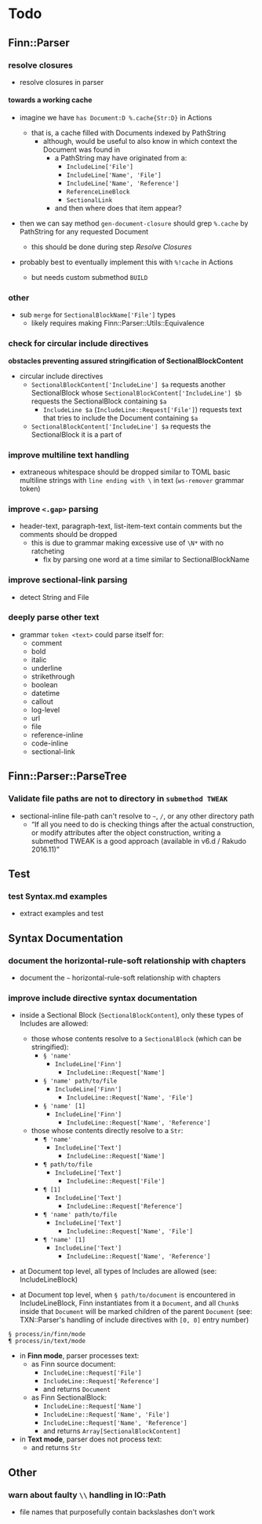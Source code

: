 Todo
====

Finn::Parser
------------

### resolve closures

- resolve closures in parser

#### towards a working cache

- imagine we have `has Document:D %.cache{Str:D}` in Actions
  - that is, a cache filled with Documents indexed by PathString
    - although, would be useful to also know in which context the Document
      was found in
      - a PathString may have originated from a:
        - `IncludeLine['File']`
        - `IncludeLine['Name', 'File']`
        - `IncludeLine['Name', 'Reference']`
        - `ReferenceLineBlock`
        - `SectionalLink`
      - and then where does that item appear?
- then we can say method `gen-document-closure` should grep `%.cache`
  by PathString for any requested Document
  - this should be done during step *Resolve Closures*

- probably best to eventually implement this with `%!cache` in Actions
  - but needs custom submethod `BUILD`

### other

- sub `merge` for `SectionalBlockName['File']` types
  - likely requires making Finn::Parser::Utils::Equivalence

### check for circular include directives

**obstacles preventing assured stringification of SectionalBlockContent**

- circular include directives
  - `SectionalBlockContent['IncludeLine'] $a` requests another
    SectionalBlock whose `SectionalBlockContent['IncludeLine'] $b`
    requests the SectionalBlock containing `$a`
    - `IncludeLine $a` (`IncludeLine::Request['File']`) requests text
      that tries to include the Document containing `$a`
  - `SectionalBlockContent['IncludeLine'] $a` requests the SectionalBlock
    it is a part of

### improve multiline text handling

- extraneous whitespace should be dropped similar to TOML basic multiline
  strings with `line ending with \` in text (`ws-remover` grammar token)

### improve `<.gap>` parsing

- header-text, paragraph-text, list-item-text contain comments but the
  comments should be dropped
  - this is due to grammar making excessive use of `\N*` with no
    ratcheting
    - fix by parsing one word at a time similar to SectionalBlockName

### improve sectional-link parsing

- detect String and File

### deeply parse other text

- grammar `token <text>` could parse itself for:
  - comment
  - bold
  - italic
  - underline
  - strikethrough
  - boolean
  - datetime
  - callout
  - log-level
  - url
  - file
  - reference-inline
  - code-inline
  - sectional-link


Finn::Parser::ParseTree
-----------------------

### Validate file paths are not to directory in `submethod TWEAK`

- sectional-inline file-path can't resolve to `~`, `/`, or any other
  directory path
  - “If all you need to do is checking things after the actual
     construction, or modify attributes after the object construction,
     writing a submethod TWEAK is a good approach (available in v6.d /
     Rakudo 2016.11)”


Test
----

### test Syntax.md examples

- extract examples and test


Syntax Documentation
--------------------

### document the horizontal-rule-soft relationship with chapters

- document the `~` horizontal-rule-soft relationship with chapters

### improve include directive syntax documentation

- inside a Sectional Block (`SectionalBlockContent`), only these types
  of Includes are allowed:
  - those whose contents resolve to a `SectionalBlock` (which can be
    stringified):
    - `§ 'name'`
      - `IncludeLine['Finn']`
        - `IncludeLine::Request['Name']`
    - `§ 'name' path/to/file`
      - `IncludeLine['Finn']`
        - `IncludeLine::Request['Name', 'File']`
    - `§ 'name' [1]`
      - `IncludeLine['Finn']`
        - `IncludeLine::Request['Name', 'Reference']`
  - those whose contents directly resolve to a `Str`:
    - `¶ 'name'`
      - `IncludeLine['Text']`
        - `IncludeLine::Request['Name']`
    - `¶ path/to/file`
      - `IncludeLine['Text']`
        - `IncludeLine::Request['File']`
    - `¶ [1]`
      - `IncludeLine['Text']`
        - `IncludeLine::Request['Reference']`
    - `¶ 'name' path/to/file`
      - `IncludeLine['Text']`
        - `IncludeLine::Request['Name', 'File']`
    - `¶ 'name' [1]`
      - `IncludeLine['Text']`
        - `IncludeLine::Request['Name', 'Reference']`

- at Document top level, all types of Includes are allowed (see:
  IncludeLineBlock)

- at Document top level, when `§ path/to/document` is encountered
  in IncludeLineBlock, Finn instantiates from it a `Document`, and all
  `Chunk`s inside that `Document` will be marked children of the parent
  `Document` (see: TXN::Parser's handling of include directives with
  `[0, 0]` entry number)

```finn
§ process/in/finn/mode
¶ process/in/text/mode
```

- in **Finn mode**, parser processes text:
  - as Finn source document:
    - `IncludeLine::Request['File']`
    - `IncludeLine::Request['Reference']`
    - and returns `Document`
  - as Finn SectionalBlock:
    - `IncludeLine::Request['Name']`
    - `IncludeLine::Request['Name', 'File']`
    - `IncludeLine::Request['Name', 'Reference']`
    - and returns `Array[SectionalBlockContent]`
- in **Text mode**, parser does not process text:
  - and returns `Str`


Other
-----

### warn about faulty `\\` handling in IO::Path

- file names that purposefully contain backslashes don't work
